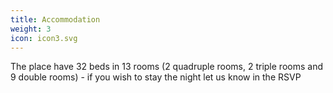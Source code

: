 ```yaml
---
title: Accommodation
weight: 3
icon: icon3.svg
---
```


The place have 32 beds in 13 rooms (2 quadruple rooms, 2 triple rooms and 9 double rooms) - if you wish to stay the night let us know in the RSVP